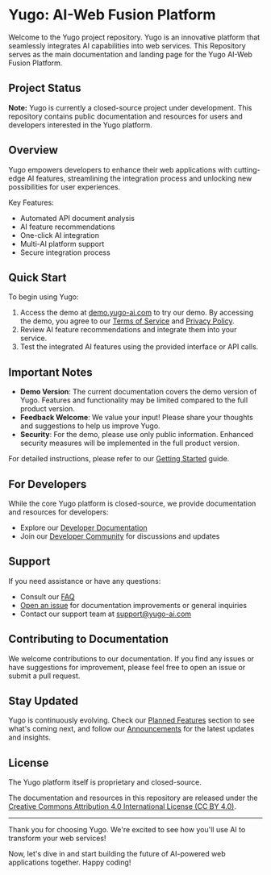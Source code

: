 # Yugo: AI-Web Fusion Platform

Welcome to the Yugo project repository. Yugo is an innovative platform that seamlessly integrates AI capabilities into web services. This Repository serves as the main documentation and landing page for the Yugo AI-Web Fusion Platform.

## Project Status

**Note:** Yugo is currently a closed-source project under development. This repository contains public documentation and resources for users and developers interested in the Yugo platform.

## Overview

Yugo empowers developers to enhance their web applications with cutting-edge AI features, streamlining the integration process and unlocking new possibilities for user experiences.

Key Features:
- Automated API document analysis
- AI feature recommendations
- One-click AI integration
- Multi-AI platform support
- Secure integration process

## Quick Start

To begin using Yugo:
1. Access the demo at [demo.yugo-ai.com](https://demo.yugo-ai.com/login) to try our demo. By accessing the demo, you agree to our [Terms of Service](https://www.yugo-ai.com/legal/terms-of-use-en) and [Privacy Policy](https://www.yugo-ai.com/legal/privacy-policy-en").
3. Review AI feature recommendations and integrate them into your service.
4. Test the integrated AI features using the provided interface or API calls.

## Important Notes

- **Demo Version**: The current documentation covers the demo version of Yugo. Features and functionality may be limited compared to the full product version.
- **Feedback Welcome**: We value your input! Please share your thoughts and suggestions to help us improve Yugo.
- **Security**: For the demo, please use only public information. Enhanced security measures will be implemented in the full product version.

For detailed instructions, please refer to our [Getting Started](docs/getting-started.md) guide.

## For Developers

While the core Yugo platform is closed-source, we provide documentation and resources for developers:

* Explore our [Developer Documentation](docs/index.md)
* Join our [Developer Community](https://github.com/ynishi/yugo-docs/discussions) for discussions and updates

## Support

If you need assistance or have any questions:
- Consult our [FAQ](docs/support-and-faqs.md)
- [Open an issue](https://github.com/ynishi/yugo-docs/issues) for documentation improvements or general inquiries
- Contact our support team at support@yugo-ai.com

## Contributing to Documentation

We welcome contributions to our documentation. If you find any issues or have suggestions for improvement, please feel free to open an issue or submit a pull request.

## Stay Updated

Yugo is continuously evolving. Check our [Planned Features](docs/planned-features.md) section to see what's coming next, and follow our [Announcements](https://github.com/ynishi/yugo-docs/discussions/categories/announcements) for the latest updates and insights.

## License

The Yugo platform itself is proprietary and closed-source.

The documentation and resources in this repository are released under the [Creative Commons Attribution 4.0 International License (CC BY 4.0)](https://creativecommons.org/licenses/by/4.0/).

---

Thank you for choosing Yugo. We're excited to see how you'll use AI to transform your web services!

Now, let's dive in and start building the future of AI-powered web applications together. Happy coding!
